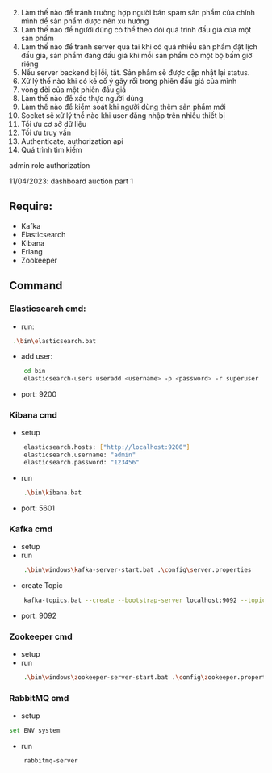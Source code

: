 2. Làm thế nào để tránh trường hợp người bán spam sản phẩm của chính mình để sản phẩm được nên xu hướng
3. Làm thế nào để người dùng có thể theo dõi quá trình đấu giá của một sản phẩm
4. Làm thế nào để tránh server quá tải khi có quá nhiều sản phẩm đặt lịch đấu giá, sản phẩm đang đấu giá khi mỗi sản phẩm có một bộ bấm giờ riêng
5. Nếu server backend bị lỗi, tắt. Sản phẩm sẽ được cập nhật lại status.
6. Xử lý thế nào khi có kẻ cố ý gây rối trong phiên đấu giá của mình
7. vòng đời của một phiên đấu giá
8. Làm thế nào để xác thực người dùng
9. Làm thế nào để kiểm soát khi người dùng thêm sản phẩm mới
10. Socket sẽ xử lý thể nào khi user đăng nhập trên nhiều thiết bị
11. Tối ưu cơ sở dữ liệu
12. Tối ưu truy vấn
13. Authenticate, authorization api
14. Quá trình tìm kiếm

admin role authorization

11/04/2023: dashboard auction part 1

## Require: 
- Kafka
- Elasticsearch
- Kibana
- Erlang
- Zookeeper

## Command

### Elasticsearch cmd:

- run:

```bash
 .\bin\elasticsearch.bat
```

- add user:

```bash
    cd bin
    elasticsearch-users useradd <username> -p <password> -r superuser
```
- port: 9200
### Kibana cmd
- setup
```bash
    elasticsearch.hosts: ["http://localhost:9200"]
    elasticsearch.username: "admin"
    elasticsearch.password: "123456"
```
- run
```bash
    .\bin\kibana.bat
```
- port: 5601

### Kafka cmd
- setup
- run
```bash
    .\bin\windows\kafka-server-start.bat .\config\server.properties

```
- create Topic
```bash
    kafka-topics.bat --create --bootstrap-server localhost:9092 --topic test
```
- port: 9092
### Zookeeper cmd
- setup
- run
```bash
    .\bin\windows\zookeeper-server-start.bat .\config\zookeeper.properties

```
### RabbitMQ cmd
- setup
```bash
set ENV system
```
- run
```bash
    rabbitmq-server 
```